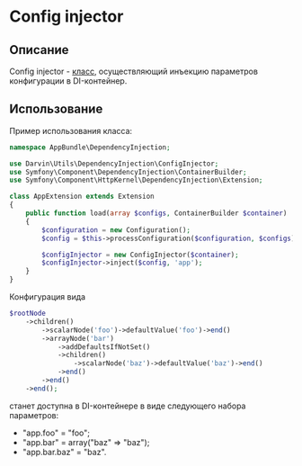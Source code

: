 Config injector
===============

## Описание

Config injector - [класс](../../DependencyInjection/ConfigInjector.php), осуществляющий инъекцию параметров конфигурации
 в DI-контейнер.

## Использование

Пример использования класса:

```php
namespace AppBundle\DependencyInjection;

use Darvin\Utils\DependencyInjection\ConfigInjector;
use Symfony\Component\DependencyInjection\ContainerBuilder;
use Symfony\Component\HttpKernel\DependencyInjection\Extension;

class AppExtension extends Extension
{
    public function load(array $configs, ContainerBuilder $container)
    {
        $configuration = new Configuration();
        $config = $this->processConfiguration($configuration, $configs);

        $configInjector = new ConfigInjector($container);
        $configInjector->inject($config, 'app');
    }
}
```

Конфигурация вида

```php
$rootNode
    ->children()
        ->scalarNode('foo')->defaultValue('foo')->end()
        ->arrayNode('bar')
            ->addDefaultsIfNotSet()
            ->children()
                ->scalarNode('baz')->defaultValue('baz')->end()
            ->end()
        ->end()
    ->end();
```

станет доступна в DI-контейнере в виде следующего набора параметров:

- "app.foo" = "foo";
- "app.bar" = array("baz" => "baz");
- "app.bar.baz" = "baz".
